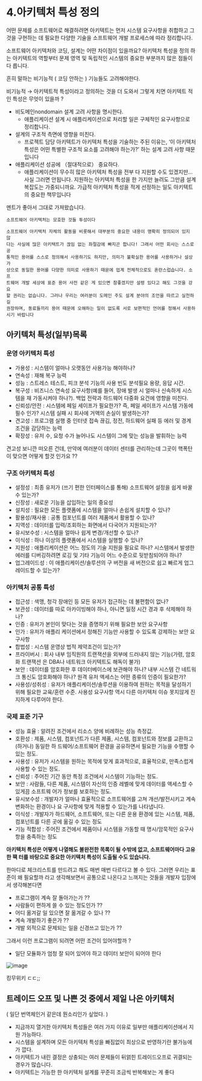 # 4.아키텍처 특성 정의

어떤 문제를 소프트웨어로 해결하려면 아키텍트는 먼저 시스템 요구사항을 취합하고 그것을
구현하는 데 필요한 다양한 기술을 소프트웨어 개발 프로세스에 따라 정리합니다.

소프트웨어 아키텍처와 코딩, 설계는 어떤 차이점이 있을까요? 아키텍처 특성을 정의
하는 아키텍트의 역할부터 문제 영역 및 독립적인 시스템의 중요한 부분까지 많은 점들이 다
릅니다. 

흔히 말하는 비기능적 ( 코딩 안하는 ) 기능들도 고려해야한다.

비기능적 → 아키텍트적 특성이라고 정의하는 것을 더 도와서 그렇게 치면 아키텍트 적인 특성은 무엇이 있을까 ? 

- 비도메인nondomain 설계 고려 사항을 명시한다.
    - 애플리케이션 설계 시 애플리케이션으로 처리할 일은 구체적인 요구사항으로 정리합니다.
- 설계의 구조적 측면에 영향을 미친다.
    - 프로젝트 담당 아키텍트가 아키텍처 특성을 기술하는 주된 이유는, ‘이 아키텍처 특성은 어떤
    특별한 구조적 요소를 고려해야 하는가?’ 하는 설계 고려 사항 때문입니다
- 애플리케이션 성공에 （절대적으로） 중요하다.
    - 애플리케이션이 무수히 많은 아키텍처 특성을 전부 다 지원할 수도 있겠지만… 사실 그러면 안됩니다. 지원하는 아키텍처 특성을 한 가지만 늘려도 그만큼 설계 복잡도는 가중되니까요. 가급적 아키텍처 특성을 적게 선정하는 일도 아키텍트의 중요한 책무입니다

멘트가 좋아서 그대로 가져왔습니다.

```
소프트웨어 아키텍처는 모호한 것들 투성이다

소프트웨어 아키텍처 자체의 활동을 비롯해서 대부분의 중요한 내용이 명확히 정의되어 있지 않
다는 사실에 많은 아키텍트가 끊임 없는 좌절감에 빠지곤 합니다! 그래서 어떤 회사는 스스로 공
통적인 용어를 스스로 정의해서 사용하기도 하지만, 의미가 불확실한 용어를 사용하거나 설상가
상으로 동일한 용어를 다양한 의미로 사용하기 때문에 업계 전체적으로도 혼란스럽습니다. 소프
트웨어 개발 세상에 표준 용어 사전 같은 게 있으면 참좋겠지만 설령 있다고 해도 그것을 강요
할 권리는 없습니다. 그러나 우리는 여러분이 도메인 주도 설계 분야의 조언을 따르고 실천하길
권장하며, 동료들끼리 용어 때문에 오해하는 일이 없도록 서로 보편적인 언어를 정해서 사용하
시기 바랍니다
```

## 아키텍처 특성(일부)목록

### 운영 아키텍처 특성

- 가용성 : 시스템이 얼마나 오랫동안 사용가능 해야하나?
- 연속성 : 재해 복구 능력
- 성능 : 스트레스 테스트, 피크 분석 기능의 사용 빈도 분석필요 용량, 응답 시간.
- 복구성 : 비즈니스 연속성 요구사항(예를 들어, 장애 발생 시 얼마나 신속하게 시스템을 재 가동시켜야 하나?). 백업 전략과 하드웨어 다중화 요건에 영향을 미친다.
- 신뢰성/안전 : 시스템에 페일 세이프가 필요한가? 즉, 페일 세이프가 시스템 가동에 필수 인가? 시스템 실패 시 회사에 거액의 손실이 발생하는가?
- 견고성 : 프로그램 실행 중 인터넷 접속 끊김, 정전, 하드웨어 실패 등 에러 및 경계 조건을 감당하는 능력
- 확장성 : 유저 수, 요청 수가 늘어나도 시스템이 그에 맞는 성능을 발휘하는 능력

견고성 보니깐 떠오른 건데, 만약에 여러분이 데이터 센터를 관리하는데 그곳이 핵폭탄이 맞으면 어떻게 할것 인가요 ?? 

### 구조 아키텍처 특성

- 설정성 : 최종 유저가 (쓰기 편한 인터페이스를 통해) 소프트웨어 설정을 쉽게 바꿀 수 있는가?
- 신장성 : 새로운 기능을 삽입하는 일의 중요성
- 설치성 : 필요한 모든 플랫폼에 시스템을 얼마나 손쉽게 설치할 수 있나?
- 활용성/재사용 : 공통 컴포넌트를 여러 제품에서 활용할 수 있나?
- 지역성 : 데이터를 입력/조회하는 화면에서 다국어가 지원되는가?
- 유시보수성 : 시스템을 얼마나 쉽게 변경/개선할 수 있나?
- 이식성 : 하나 이상의 플랫폼에서 시스템을 실행할 수 있나?
- 지원성 : 애플리케이션은 어느 정도의 기술 지원을 필요로 하나? 시스템에서 발생한 에러를 디버깅하려면 로깅 및 기타 기능이 어느 수준으로 뒷받침되어야 하나?
- 업그레이드성 : 이 애플리케이션/솔루션의 구 버전을 새 버전으로 쉽고 빠르게 업그레이드할 수 있는가?

### 아키텍처 공통 특성

- 접근성 : 색맹, 청각 장애인 등 모든 유저가 접근하는 데 불편함이 없나?
- 보관성 : 데이터를 따로 아카이빙해야 하나, 아니면 일정 시간 경과 후 삭제해야 하나?
- 인증 : 유저가 본인이 맞다는 것을 증명하기 위해 필요한 보안 요구사항
- 인가 : 유저가 애플리 케이션에서 정해진 기능만 사용할 수 있도록 강제하는 보안 요구사항
- 합법성 : 시스템 운영상 법적 제약조건이 있는가?
- 프라이버시 : 회사 내부 임직원의 트랜잭션을 외부에 드러내지 않는 기능(가령, 암호화 트랜잭션 은 DBA나 네트워크 아키텍트도 해독이 불가)
- 보안 : 데이터를 암호화한 후 데이터베이스에 보관해야 하나? 내부 시스템 간 네트워크 통신도 암호화해야 하나? 원격 유저 액세스는 어떤 종류의 인증이 필요한가?
- 사용성/성취성 : 유저가 애플리케이션/솔루션을 이용하여 원하는 목적을 달성하기 위해 필요한 교육/훈련 수준. 사용성 요구사항 역시 다른 아키텍처 이슈 못지않게 진지하게 다루어야 한다.

### 국제 표준 기구

- 성능 효율  : 알려진 조건에서 리소스 양에 비례하는 성능 측정값.
- 호환성 : 제품, 시스템, 컴포넌트가 다른 제품, 시스템, 컴포넌트와 정보를 교환하고(하거나) 동일한 하 드웨어/소프트웨어 환경을 공유하면서 필요한 기능을 수행할 수 있는 정도.
- 사용성  : 유저가 시스템을 원하는 목적에 맞게 효과적으로, 효율적으로, 만족스럽게 사용할 수 있는 정도.
- 신뢰성 : 주어진 기간 동안 특정 조건에서 시스템이 기능하는 정도.
- 보안 : 사람들, 다른 제품, 시스템이 자신의 인증 레벨에 맞게 데이터를 액세스할 수 있게끔 소프트웨 어가 정보를 보호하는 정도.
- 유시보수성 : 개발자가 얼마나 효율적으로 소프트웨어를 고쳐 개선/발전시키고 계속 변화하는 환경이나 요 구사항에 맞게 적용할 수 있는가를 나타냅니다.
- 이식성 : 개발자가 하드웨어, 소프트웨어, 또는 다른 운용 환경에 있는 시스템, 제품, 컴포넌트를 다른 곳에 옮길 수 있는 정도
- 기능 적합성 : 주어진 조건에서 제품이나 시스템을 가동할 때 명시/암묵적인 요구사항을 충족하는 정도

**아키텍처 특성은 어떻게 나열해도 불완전한 목록이 될 수밖에 없고, 소프트웨어마다 고유한 팩 터를 바탕으로 중요한 아키텍처 특성이 도출될 수도 있습니다.**

한마디로 체크리스트를 만드려고 해도 매번 매번 다르다고 볼 수 있다. 그러면 우리는 표준이 왜 필요할까 라고 생각해보면서 공통으로 나온다고 느껴지는 것들을 개발자 입장에서 생각해본다면

- 프로그램이 계속 잘 돌아가는가 ??
- 사람들이 편하게 쓸 수 있는 정도인가 ??
- 어디 옮겨갈 일 있으면 잘 옮겨갈 수 있나 ??
- 계속 개발하기 좋은가 ??
- 개발 외적으로 문제되는 일을 신경쓰고 있는가 ??

그래서 이런 프로그램이 되려면 어떤 조건이 있어야할까 ?

- 일단 모듈화가 엄청 잘 되어 있어야 하고 데이터 보안이 되어야 한다

![image](https://github.com/user-attachments/assets/80b1d9ab-ca3c-4b2f-a562-34b9b685f542)

킹무위키 ㄷㄷ;;

## 트레이드 오프 및 나쁜 것 중에서 제일 나은 아키텍처

( 일단 번역체인거 같은데 뭔소리인가 싶었다. )

- 지금까지 열거한 아키텍처 특성들은 여러 가지 이유로 일부만 애플리케이션에서 지원 가능하다.
- 시스템을 설계하며 모든 아키텍처 특성을 빠짐없이 최상으로 반영하기란 불가능에 가
깝다.
- 아키텍트가 내린 결정은 상충되는 여러 문제들이 뒤얽힌 트레이드오프로 귀결되는 경우가 많습니다.
- 아키텍트는 가능한 한 아키텍처 설계를 꾸준히 조금씩 반복해보는 게 좋다

